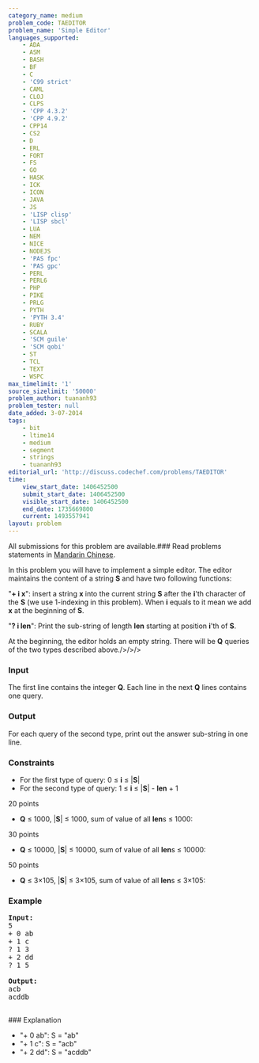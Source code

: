 ```yaml
---
category_name: medium
problem_code: TAEDITOR
problem_name: 'Simple Editor'
languages_supported:
    - ADA
    - ASM
    - BASH
    - BF
    - C
    - 'C99 strict'
    - CAML
    - CLOJ
    - CLPS
    - 'CPP 4.3.2'
    - 'CPP 4.9.2'
    - CPP14
    - CS2
    - D
    - ERL
    - FORT
    - FS
    - GO
    - HASK
    - ICK
    - ICON
    - JAVA
    - JS
    - 'LISP clisp'
    - 'LISP sbcl'
    - LUA
    - NEM
    - NICE
    - NODEJS
    - 'PAS fpc'
    - 'PAS gpc'
    - PERL
    - PERL6
    - PHP
    - PIKE
    - PRLG
    - PYTH
    - 'PYTH 3.4'
    - RUBY
    - SCALA
    - 'SCM guile'
    - 'SCM qobi'
    - ST
    - TCL
    - TEXT
    - WSPC
max_timelimit: '1'
source_sizelimit: '50000'
problem_author: tuananh93
problem_tester: null
date_added: 3-07-2014
tags:
    - bit
    - ltime14
    - medium
    - segment
    - strings
    - tuananh93
editorial_url: 'http://discuss.codechef.com/problems/TAEDITOR'
time:
    view_start_date: 1406452500
    submit_start_date: 1406452500
    visible_start_date: 1406452500
    end_date: 1735669800
    current: 1493557941
layout: problem
---
```

All submissions for this problem are available.###  Read problems statements in [Mandarin Chinese](http://www.codechef.com/download/translated/LTIME14/mandarin/TAEDITOR.pdf).

In this problem you will have to implement a simple editor. The editor maintains the content of a string **S** and have two following functions:


"**+ i x**": insert a string **x** into the current string **S** after the **i**'th character of the **S** (we use 1-indexing in this problem). When **i** equals to  it mean we add **x** at the beginning of **S**.

"**? i len**": Print the sub-string of length **len** starting at position **i**'th of **S**.


At the beginning, the editor holds an empty string. There will be **Q** queries of the two types described above./>/>/>

### Input

The first line contains the integer **Q**.
Each line in the next **Q** lines contains one query.

### Output

For each query of the second type, print out the answer sub-string in one line.

### Constraints

- For the first type of query: 0 ≤ **i** ≤ |**S**|
- For the second type of query: 1 ≤ **i** ≤ |**S**| - **len** + 1

20 points

- **Q** ≤ 1000, |**S**| ≤ 1000, sum of value of all **len**s ≤ 1000:

30 points

- **Q** ≤ 10000, |**S**| ≤ 10000, sum of value of all **len**s ≤ 10000:

50 points

- **Q** ≤ 3×105, |**S**| ≤ 3×105, sum of value of all **len**s ≤ 3×105:

### Example

<pre><b>Input:</b>
5
+ 0 ab
+ 1 c
? 1 3
+ 2 dd
? 1 5

<b>Output:</b>
acb
acddb

</pre>### Explanation
- "+ 0 ab": S = "ab"
- "+ 1 c": S = "acb"
- "+ 2 dd": S = "acddb"
